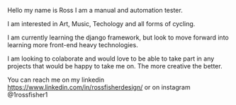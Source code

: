 Hello my name is Ross I am a manual and automation tester. 

I am interested in Art, Music, Techology and all forms of cycling. 

I am currently learning the django framework, but look to move forward into learning more front-end heavy technologies. 

I am looking to colaborate and would love to be able to take part in any projects that would be happy to take me on. The more creative the better. 

You can reach me on my linkedin https://www.linkedin.com/in/rossfisherdesign/ or on instagram @1rossfisher1

